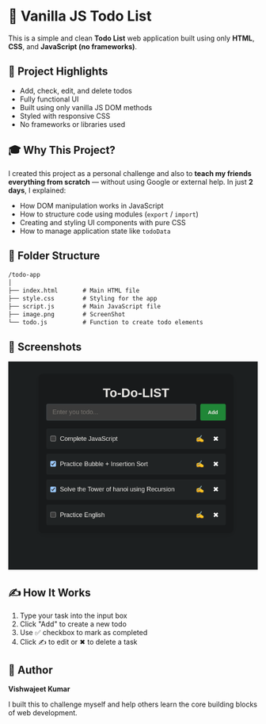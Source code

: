 # 📝 Vanilla JS Todo List

This is a simple and clean **Todo List** web application built using only **HTML**, **CSS**, and **JavaScript (no frameworks)**.

## 🚀 Project Highlights

* Add, check, edit, and delete todos
* Fully functional UI
* Built using only vanilla JS DOM methods
* Styled with responsive CSS
* No frameworks or libraries used

## 🎓 Why This Project?

I created this project as a personal challenge and also to **teach my friends everything from scratch** — without using Google or external help. In just **2 days**, I explained:

* How DOM manipulation works in JavaScript
* How to structure code using modules (`export` / `import`)
* Creating and styling UI components with pure CSS
* How to manage application state like `todoData`

## 📂 Folder Structure

```
/todo-app
│
├── index.html       # Main HTML file
├── style.css        # Styling for the app
├── script.js        # Main JavaScript file
├── image.png        # ScreenShot
└── todo.js          # Function to create todo elements
```

## 📸 Screenshots

![Todo App Screenshot](./image.png)

## ✍ How It Works

1. Type your task into the input box
2. Click "Add" to create a new todo
3. Use ✅ checkbox to mark as completed
4. Click ✍ to edit or ✖ to delete a task

## 🙌 Author

**Vishwajeet Kumar**

I built this to challenge myself and help others learn the core building blocks of web development.


